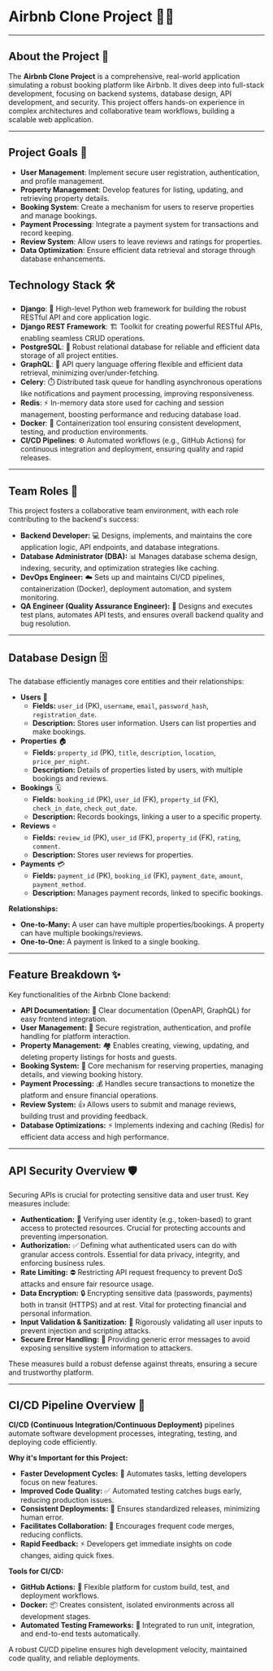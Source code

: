 # Airbnb Clone Project 🏡✨

---

## About the Project 🚀
The **Airbnb Clone Project** is a comprehensive, real-world application simulating a robust booking platform like Airbnb. It dives deep into full-stack development, focusing on backend systems, database design, API development, and security. This project offers hands-on experience in complex architectures and collaborative team workflows, building a scalable web application.

---

## Project Goals 🎯
* **User Management**: Implement secure user registration, authentication, and profile management.
* **Property Management**: Develop features for listing, updating, and retrieving property details.
* **Booking System**: Create a mechanism for users to reserve properties and manage bookings.
* **Payment Processing**: Integrate a payment system for transactions and record keeping.
* **Review System**: Allow users to leave reviews and ratings for properties.
* **Data Optimization**: Ensure efficient data retrieval and storage through database enhancements.

## Technology Stack 🛠️
* **Django**: 🐍 High-level Python web framework for building the robust RESTful API and core application logic.
* **Django REST Framework**: 🏗️ Toolkit for creating powerful RESTful APIs, enabling seamless CRUD operations.
* **PostgreSQL**: 🐘 Robust relational database for reliable and efficient data storage of all project entities.
* **GraphQL**: 🤝 API query language offering flexible and efficient data retrieval, minimizing over/under-fetching.
* **Celery**: ⏱️ Distributed task queue for handling asynchronous operations like notifications and payment processing, improving responsiveness.
* **Redis**: ⚡ In-memory data store used for caching and session management, boosting performance and reducing database load.
* **Docker**: 🐳 Containerization tool ensuring consistent development, testing, and production environments.
* **CI/CD Pipelines**: ⚙️ Automated workflows (e.g., GitHub Actions) for continuous integration and deployment, ensuring quality and rapid releases.

---

## Team Roles 👥
This project fosters a collaborative team environment, with each role contributing to the backend's success:

* **Backend Developer:** 💻 Designs, implements, and maintains the core application logic, API endpoints, and database integrations.
* **Database Administrator (DBA):** 📊 Manages database schema design, indexing, security, and optimization strategies like caching.
* **DevOps Engineer:** ☁️ Sets up and maintains CI/CD pipelines, containerization (Docker), deployment automation, and system monitoring.
* **QA Engineer (Quality Assurance Engineer):** 🧪 Designs and executes test plans, automates API tests, and ensures overall backend quality and bug resolution.

---

## Database Design 🗄️
The database efficiently manages core entities and their relationships:

* **Users** 👤
    * **Fields:** `user_id` (PK), `username`, `email`, `password_hash`, `registration_date`.
    * **Description:** Stores user information. Users can list properties and make bookings.
* **Properties** 🏠
    * **Fields:** `property_id` (PK), `title`, `description`, `location`, `price_per_night`.
    * **Description:** Details of properties listed by users, with multiple bookings and reviews.
* **Bookings** 🗓️
    * **Fields:** `booking_id` (PK), `user_id` (FK), `property_id` (FK), `check_in_date`, `check_out_date`.
    * **Description:** Records bookings, linking a user to a specific property.
* **Reviews** ⭐
    * **Fields:** `review_id` (PK), `user_id` (FK), `property_id` (FK), `rating`, `comment`.
    * **Description:** Stores user reviews for properties.
* **Payments** 💳
    * **Fields:** `payment_id` (PK), `booking_id` (FK), `payment_date`, `amount`, `payment_method`.
    * **Description:** Manages payment records, linked to specific bookings.

**Relationships:**
* **One-to-Many:** A user can have multiple properties/bookings. A property can have multiple bookings/reviews.
* **One-to-One:** A payment is linked to a single booking.

---

## Feature Breakdown ✨
Key functionalities of the Airbnb Clone backend:

* **API Documentation:** 📄 Clear documentation (OpenAPI, GraphQL) for easy frontend integration.
* **User Management:** 🔐 Secure registration, authentication, and profile handling for platform interaction.
* **Property Management:** 🏘️ Enables creating, viewing, updating, and deleting property listings for hosts and guests.
* **Booking System:** 📅 Core mechanism for reserving properties, managing details, and viewing booking history.
* **Payment Processing:** 💰 Handles secure transactions to monetize the platform and ensure financial operations.
* **Review System:** 👍 Allows users to submit and manage reviews, building trust and providing feedback.
* **Database Optimizations:** ⚡ Implements indexing and caching (Redis) for efficient data access and high performance.

---

## API Security Overview 🛡️
Securing APIs is crucial for protecting sensitive data and user trust. Key measures include:

* **Authentication:** 🔑 Verifying user identity (e.g., token-based) to grant access to protected resources. Crucial for protecting accounts and preventing impersonation.
* **Authorization:** ✅ Defining what authenticated users can do with granular access controls. Essential for data privacy, integrity, and enforcing business rules.
* **Rate Limiting:** ⛔ Restricting API request frequency to prevent DoS attacks and ensure fair resource usage.
* **Data Encryption:** 🔒 Encrypting sensitive data (passwords, payments) both in transit (HTTPS) and at rest. Vital for protecting financial and personal information.
* **Input Validation & Sanitization:** 📝 Rigorously validating all user inputs to prevent injection and scripting attacks.
* **Secure Error Handling:** 🚫 Providing generic error messages to avoid exposing sensitive system information to attackers.

These measures build a robust defense against threats, ensuring a secure and trustworthy platform.

---

## CI/CD Pipeline Overview 🚀
**CI/CD (Continuous Integration/Continuous Deployment)** pipelines automate software development processes, integrating, testing, and deploying code efficiently.

**Why it's Important for this Project:**
* **Faster Development Cycles:** 💨 Automates tasks, letting developers focus on new features.
* **Improved Code Quality:** ✅ Automated testing catches bugs early, reducing production issues.
* **Consistent Deployments:** 🔁 Ensures standardized releases, minimizing human error.
* **Facilitates Collaboration:** 🤝 Encourages frequent code merges, reducing conflicts.
* **Rapid Feedback:** ⚡ Developers get immediate insights on code changes, aiding quick fixes.

**Tools for CI/CD:**
* **GitHub Actions:** 🐙 Flexible platform for custom build, test, and deployment workflows.
* **Docker:** 📦 Creates consistent, isolated environments across all development stages.
* **Automated Testing Frameworks:** 🧪 Integrated to run unit, integration, and end-to-end tests automatically.

A robust CI/CD pipeline ensures high development velocity, maintained code quality, and reliable deployments.
